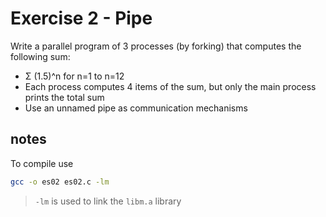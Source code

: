 # Exercise 2 - Pipe
Write a parallel program of 3 processes (by forking) that computes the following sum:
- Σ (1.5)^n for n=1 to n=12
- Each process computes 4 items of the sum, but only the main process prints the total sum
- Use an unnamed pipe as communication mechanisms

## notes
To compile use
```bash
gcc -o es02 es02.c -lm
```
> `-lm` is used to link the `libm.a` library 